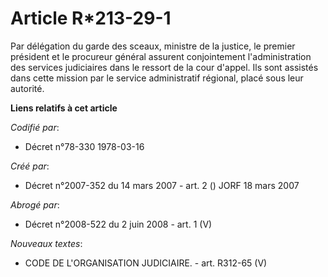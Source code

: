 # Article R*213-29-1

Par délégation du garde des sceaux, ministre de la justice, le premier président et le procureur général assurent
conjointement l'administration des services judiciaires dans le ressort de la cour d'appel. Ils sont assistés dans cette
mission par le service administratif régional, placé sous leur autorité.

**Liens relatifs à cet article**

_Codifié par_:

  - Décret n°78-330 1978-03-16

_Créé par_:

  - Décret n°2007-352 du 14 mars 2007 - art. 2 () JORF 18 mars 2007

_Abrogé par_:

  - Décret n°2008-522 du 2 juin 2008 - art. 1 (V)

_Nouveaux textes_:

  - CODE DE L'ORGANISATION JUDICIAIRE. - art. R312-65 (V)
